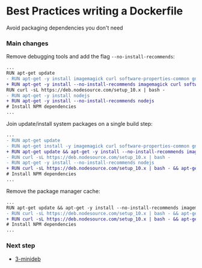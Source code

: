 # Best Practices writing a Dockerfile

Avoid packaging dependencies you don't need

### Main changes

Remove debugging tools and add the flag `--no-install-recommends`:

```diff
...
RUN apt-get update
- RUN apt-get -y install imagemagick curl software-properties-common gnupg vim ssh
+ RUN apt-get -y install --no-install-recommends imagemagick curl software-properties-common gnupg
RUN curl -sL https://deb.nodesource.com/setup_10.x | bash -
- RUN apt-get -y install nodejs
+ RUN apt-get -y install --no-install-recommends nodejs
# Install NPM dependencies
...
```

Join update/install system packages on a single build step:

```diff
...
- RUN apt-get update
- RUN apt-get install -y imagemagick curl software-properties-common gnupg
+ RUN apt-get update && apt-get -y install --no-install-recommends imagemagick curl software-properties-common gnupg
- RUN curl -sL https://deb.nodesource.com/setup_10.x | bash -
- RUN apt-get -y install --no-install-recommends nodejs
+ RUN curl -sL https://deb.nodesource.com/setup_10.x | bash - && apt-get -y install --no-install-recommends nodejs
# Install NPM dependencies
...
```

Remove the package manager cache:

```diff
...
RUN apt-get update && apt-get -y install --no-install-recommends imagemagick curl software-properties-common gnupg
- RUN curl -sL https://deb.nodesource.com/setup_10.x | bash - && apt-get -y install --no-install-recommends nodejs
+ RUN curl -sL https://deb.nodesource.com/setup_10.x | bash - && apt-get -y install --no-install-recommends nodejs && rm -rf /var/lib/apt/lists/*
# Install NPM dependencies
...
```

### Next step

- [3-minideb](https://github.com/juan131/dockerfile-best-practices/tree/3-minideb)
